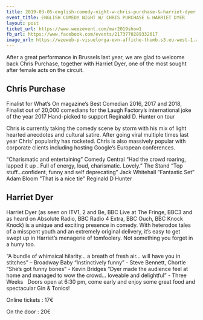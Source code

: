```yaml
---
title: 2019-03-05-english-comedy-night-w-chris-purchase-&-harriet-dyer
event_title: ENGLISH COMEDY NIGHT W/ CHRIS PURCHASE & HARRIET DYER
layout: post
ticket_url: https://www.weezevent.com/mar2019show1
fb_url: https://www.facebook.com/events/2173770289332617
image_url: https://wzeweb-p-visuelorga-evn-affiche-thumb.s3.eu-west-1.amazonaws.com/affiche_372754.thumb53700.1535979386.jpg
---
```

After a great performance in Brussels last year, we are glad to welcome back Chris Purchase, together with Harriet Dyer, one of the most sought after female acts on the circuit.

## Chris Purchase
Finalist for What’s On magazine’s Best Comedian 2016, 2017 and 2018,
Finalist out of 20,000 comedians for the Laugh Factory’s international joke of the year 2017
Hand-picked to support Reginald D. Hunter on tour

Chris is currently taking the comedy scene by storm with his mix of light hearted anecdotes and cultural satire. After going viral multiple times last year Chris’ popularity has rocketed. Chris is also massively popular with corporate clients including hosting Google’s European conferences.

“Charismatic and entertaining” Comedy Central
“Had the crowd roaring, lapped it up . Full of energy, loud, charismatic. Lovely.” The Stand
“Top stuff...confident, funny and self deprecating” Jack Whitehall
“Fantastic Set” Adam Bloom
"That is a nice tie" Reginald D Hunter

## Harriet Dyer
Harriet Dyer (as seen on ITV1, 2 and Be, BBC Live at The Fringe, BBC3 and as heard on Absolute Radio, BBC Radio 4 Extra, BBC Ouch, BBC Knock Knock) is a unique and exciting presence in comedy.
With heterodox tales of a misspent youth and an extremely original delivery, it’s easy to get swept up in Harriet’s menagerie of tomfoolery. Not something you forget in a hurry too.

“A bundle of whimsical hilarity… a breath of fresh air… will have you in stitches” – Broadway Baby
“Instinctively funny” - Steve Bennett, Chortle
“She’s got funny bones” - Kevin Bridges
“Dyer made the audience feel at home and managed to wow the crowd… loveable and delightful” - Three Weeks
 
Doors open at 6:30 pm, come early and enjoy some great food and spectacular Gin & Tonics!

Online tickets : 17€

On the door : 20€
